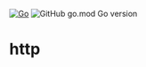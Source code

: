 [![Go](https://github.com/qba73/http/actions/workflows/go.yml/badge.svg)](https://github.com/qba73/http/actions/workflows/go.yml)
![GitHub go.mod Go version](https://img.shields.io/github/go-mod/go-version/qba73/http?logo=go)


# http
